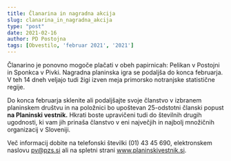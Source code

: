 ```yaml
---
title: Članarina in nagradna akcija
slug: clanarina_in_nagradna_akcija
type: "post"
date: 2021-02-16
author: PD Postojna
tags: [Obvestilo, 'februar 2021', '2021']
---
```


Članarino je ponovno mogoče plačati v obeh papirnicah: Pelikan v Postojni in Sponkca v Pivki.
Nagradna planinska igra se podaljša do konca februarja. V teh 14 dneh veljajo tudi žigi izven 
meja primorsko notranjske statistične regije.

Do konca februarja sklenite ali podaljšajte svoje članstvo v izbranem planinskem društvu in na položnici bo upoštevan 25-odstotni članski popust **na Planinski vestnik.**
Hkrati boste upravičeni tudi do številnih drugih ugodnosti, ki vam jih prinaša članstvo v eni največjih in najbolj množičnih organizacij v Sloveniji.

Več informacij dobite na telefonski številki (01) 43 45 690, elektronskem naslovu pv@pzs.si ali na spletni strani www.planinskivestnik.si.
